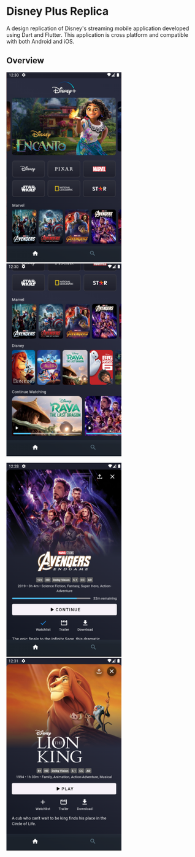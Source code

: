 # Disney Plus Replica

A design replication of Disney's streaming mobile application developed using Dart and Flutter. This application is cross platform and compatible with both Android and iOS.

## Overview

<p float="left">
  <img src="assets/images/readme/home_screen_top.PNG" width="300" />
  &nbsp;
  &nbsp;
  <img src="assets/images/readme/home_screen_bottom.PNG" width="300" />
</p>

<p float="left">
  <img src="assets/images/readme/movie_screen_continue.PNG" width="300" />
  &nbsp;
  &nbsp;
  <img src="assets/images/readme/movie_screen_unwatched.PNG" width="300" />
</p>
